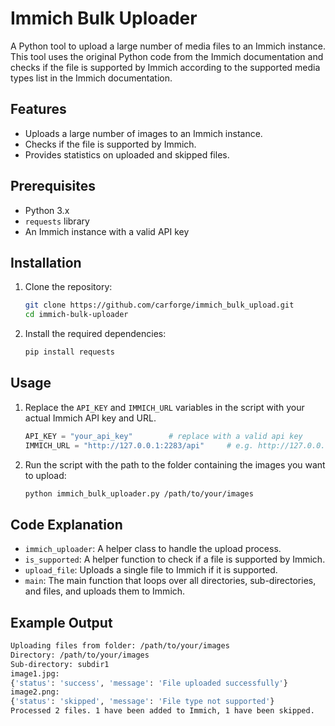 # Immich Bulk Uploader

A Python tool to upload a large number of media files to an Immich instance. This tool uses the original Python code from the Immich documentation and checks if the file is supported by Immich according to the supported media types list in the Immich documentation.

## Features

- Uploads a large number of images to an Immich instance.
- Checks if the file is supported by Immich.
- Provides statistics on uploaded and skipped files.

## Prerequisites

- Python 3.x
- `requests` library
- An Immich instance with a valid API key

## Installation

1. Clone the repository:

    ```sh
    git clone https://github.com/carforge/immich_bulk_upload.git
    cd immich-bulk-uploader
    ```

2. Install the required dependencies:

    ```sh
    pip install requests
    ```

## Usage

1. Replace the `API_KEY` and `IMMICH_URL` variables in the script with your actual Immich API key and URL.

    ```python
    API_KEY = "your_api_key"        # replace with a valid api key
    IMMICH_URL = "http://127.0.0.1:2283/api"     # e.g. http://127.0.0.1:2283/api
    ```

2. Run the script with the path to the folder containing the images you want to upload:

    ```sh
    python immich_bulk_uploader.py /path/to/your/images
    ```

## Code Explanation

- `immich_uploader`: A helper class to handle the upload process.
- `is_supported`: A helper function to check if a file is supported by Immich.
- `upload_file`: Uploads a single file to Immich if it is supported.
- `main`: The main function that loops over all directories, sub-directories, and files, and uploads them to Immich.

## Example Output

```sh
Uploading files from folder: /path/to/your/images
Directory: /path/to/your/images
Sub-directory: subdir1
image1.jpg:
{'status': 'success', 'message': 'File uploaded successfully'}
image2.png:
{'status': 'skipped', 'message': 'File type not supported'}
Processed 2 files. 1 have been added to Immich, 1 have been skipped.